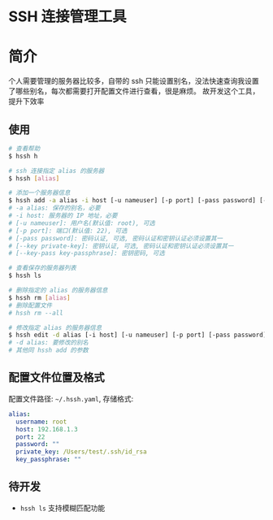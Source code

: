 # SSH 连接管理工具
# 简介
个人需要管理的服务器比较多，自带的 ssh 只能设置别名，没法快速查询我设置了哪些别名，每次都需要打开配置文件进行查看，很是麻烦。
故开发这个工具，提升下效率
## 使用
```bash
# 查看帮助
$ hssh h

# ssh 连接指定 alias 的服务器
$ hssh [alias]

# 添加一个服务器信息
$ hssh add -a alias -i host [-u nameuser] [-p port] [-pass password] [--key private-key] [--key-pass key-passphrase]
# -a alias: 保存的别名，必要
# -i host: 服务器的 IP 地址，必要
# [-u nameuser]: 用户名(默认值: root), 可选
# [-p port]: 端口(默认值: 22), 可选
# [-pass password]: 密码认证, 可选, 密码认证和密钥认证必须设置其一
# [--key private-key]: 密钥认证, 可选, 密码认证和密钥认证必须设置其一
# [--key-pass key-passphrase]: 密钥密码, 可选

# 查看保存的服务器列表
$ hssh ls

# 删除指定的 alias 的服务器信息
$ hssh rm [alias]
# 删除配置文件
# hssh rm --all

# 修改指定 alias 的服务器信息
$ hssh edit -d alias [-i host] [-u nameuser] [-p port] [-pass password] [--key private-key] [--key-pass key-passphrase] [-h]
# -d alias: 要修改的别名
# 其他同 hssh add 的参数
```

## 配置文件位置及格式
配置文件路径: `~/.hssh.yaml`, 存储格式:
```yaml
alias:
  username: root
  host: 192.168.1.3
  port: 22
  password: ""
  private_key: /Users/test/.ssh/id_rsa
  key_passphrase: ""
```

## 待开发
* `hssh ls` 支持模糊匹配功能